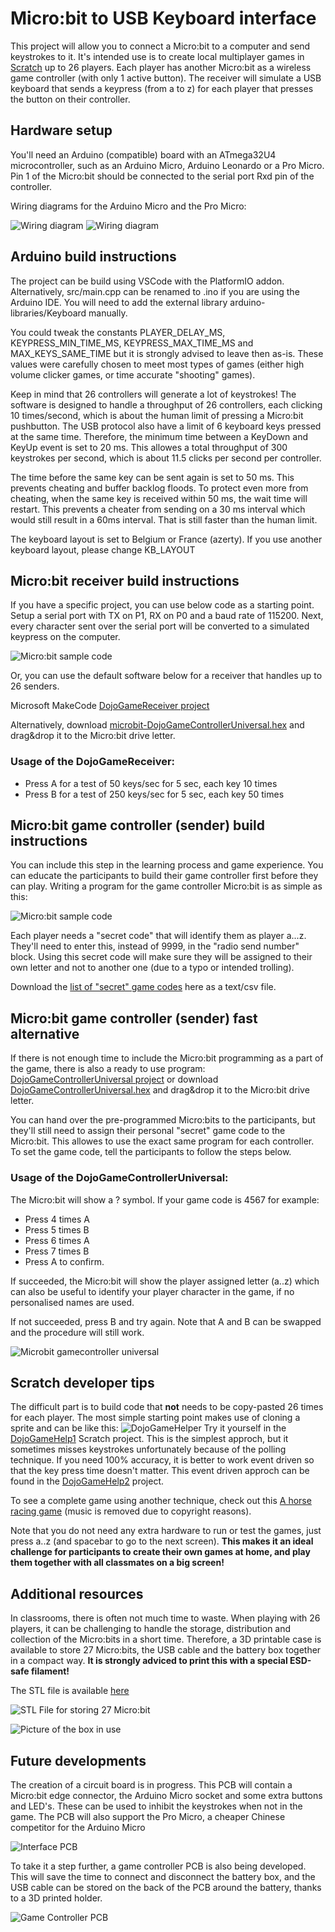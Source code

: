 # Micro:bit to USB Keyboard interface
This project will allow you to connect a Micro:bit to a computer and send keystrokes to it. It's intended use is to create local multiplayer games in [Scratch](https://scratch.mit.edu/) up to 26 players. Each player has another Micro:bit as a wireless game controller (with only 1 active button). The receiver will simulate a USB keyboard that sends a keypress (from a to z) for each player that presses the button on their controller.

## Hardware setup
You'll need an Arduino (compatible) board with an ATmega32U4 microcontroller, such as an Arduino Micro, Arduino Leonardo or a Pro Micro. Pin 1 of the Micro:bit should be connected to the serial port Rxd pin of the controller.

Wiring diagrams for the Arduino Micro and the Pro Micro:

![Wiring diagram](https://github.com/jimd80/MicrobitUsbKeyboard/blob/main/doc/Microbit%20to%20arduino%20micro%20connection.png?raw=true)
![Wiring diagram](https://github.com/jimd80/MicrobitUsbKeyboard/blob/main/doc/Microbit%20to%20pro%20micro%20connection.png?raw=true)

## Arduino build instructions
The project can be build using VSCode with the PlatformIO addon. Alternatively, src/main.cpp can be renamed to .ino if you are using the Arduino IDE. You will need to add the external library arduino-libraries/Keyboard manually.

You could tweak the constants PLAYER_DELAY_MS, KEYPRESS_MIN_TIME_MS, KEYPRESS_MAX_TIME_MS and MAX_KEYS_SAME_TIME but it is strongly advised to leave then as-is. These values were carefully chosen to meet most types of games (either high volume clicker games, or time accurate "shooting" games).

Keep in mind that 26 controllers will generate a lot of keystrokes! The software is designed to handle a throughput of 26 controllers, each clicking 10 times/second, which is about the human limit of pressing a Micro:bit pushbutton. The USB protocol also have a limit of 6 keyboard keys pressed at the same time. Therefore, the minimum time between a KeyDown and KeyUp event is set to 20 ms. This allowes a total throughput of 300 keystrokes per second, which is about 11.5 clicks per second per controller.

The time before the same key can be sent again is set to 50 ms. This prevents cheating and buffer backlog floods. To protect even more from cheating, when the same key is received within 50 ms, the wait time will restart. This prevents a cheater from sending on a 30 ms interval which would still result in a 60ms interval. That is still faster than the human limit.

The keyboard layout is set to Belgium or France (azerty). If you use another keyboard layout, please change KB_LAYOUT

## Micro:bit receiver build instructions
If you have a specific project, you can use below code as a starting point. Setup a serial port with TX on P1, RX on P0 and a baud rate of 115200. Next, every character sent over the serial port will be converted to a simulated keypress on the computer.

![Micro:bit sample code](https://github.com/jimd80/MicrobitUsbKeyboard/blob/main/doc/Microbit%20sample%20code.png?raw=true)

Or, you can use the default software below for a receiver that handles up to 26 senders.

Microsoft MakeCode [DojoGameReceiver project](https://makecode.microbit.org/S01281-32840-25827-62408)

Alternatively, download [microbit-DojoGameControllerUniversal.hex](https://github.com/jimd80/MicrobitUsbKeyboard/blob/main/doc/microbit-DojoGameControllerUniversal.hex?raw=true) and drag&drop it to the Micro:bit drive letter.

### Usage of the DojoGameReceiver:
* Press A for a test of 50 keys/sec for 5 sec, each key 10 times
* Press B for a test of 250 keys/sec for 5 sec, each key 50 times

## Micro:bit game controller (sender) build instructions
You can include this step in the learning process and game experience. You can educate the participants to build their game controller first before they can play. Writing a program for the game controller Micro:bit is as simple as this:

![Micro:bit sample code](https://github.com/jimd80/MicrobitUsbKeyboard/blob/main/doc/Microbit%20gamecontroller%20code.png?raw=true)

Each player needs a "secret code" that will identify them as player a...z. They'll need to enter this, instead of 9999, in the "radio send number" block. Using this secret code will make sure they will be assigned to their own letter and not to another one (due to a typo or intended trolling).

Download the [list of "secret" game codes](https://github.com/jimd80/MicrobitUsbKeyboard/blob/main/doc/Gamecodes.csv?raw=true) here as a text/csv file.

## Micro:bit game controller (sender) fast alternative

If there is not enough time to include the Micro:bit programming as a part of the game, there is also a ready to use program: [DojoGameControllerUniversal project](https://makecode.microbit.org/S17170-50597-42799-53089) or download [DojoGameControllerUniversal.hex](https://github.com/jimd80/MicrobitUsbKeyboard/blob/main/doc/microbit-DojoGameControllerUniversal.hex?raw=true) and drag&drop it to the Micro:bit drive letter.

You can hand over the pre-programmed Micro:bits to the participants, but they'll still need to assign their personal "secret" game code to the Micro:bit. This allowes to use the exact same program for each controller. To set the game code, tell the participants to follow the steps below.
### Usage of the DojoGameControllerUniversal:
The Micro:bit will show a ? symbol. If your game code is 4567 for example:
* Press 4 times A
* Press 5 times B
* Press 6 times A
* Press 7 times B
* Press A to confirm.

If succeeded, the Micro:bit will show the player assigned letter (a..z) which can also be useful to identify your player character in the game, if no personalised names are used.

If not succeeded, press B and try again. Note that A and B can be swapped and the procedure will still work.

![Microbit gamecontroller universal](https://github.com/jimd80/MicrobitUsbKeyboard/blob/main/doc/Microbit%20gamecontroller%20universal.png?raw=true)

## Scratch developer tips
The difficult part is to build code that **not** needs to be copy-pasted 26 times for each player. The most simple starting point makes use of cloning a sprite and can be like this:
![DojoGameHelper](https://github.com/jimd80/MicrobitUsbKeyboard/blob/main/doc/Scratch%20DojoGameHelper.png?raw=true)
Try it yourself in the [DojoGameHelp1](https://scratch.mit.edu/projects/1124514165/) Scratch project. This is the simplest approch, but it sometimes misses keystrokes unfortunately because of the polling technique. If you need 100% accuracy, it is better to work event driven so that the key press time doesn't matter. This event driven approch can be found in the [DojoGameHelp2](https://scratch.mit.edu/projects/1124514475/) project.

To see a complete game using another technique, check out this [A horse racing game](https://scratch.mit.edu/projects/1124514978/) (music is removed due to copyright reasons).

Note that you do not need any extra hardware to run or test the games, just press a..z (and spacebar to go to the next screen). **This makes it an ideal challenge for participants to create their own games at home, and play them together with all classmates on a big screen!**

## Additional resources
In classrooms, there is often not much time to waste. When playing with 26 players, it can be challenging to handle the storage, distribution and collection of the Micro:bits in a short time. Therefore, a 3D printable case is available to store 27 Micro:bits, the USB cable and the battery box together in a compact way. **It is strongly adviced to print this with a special ESD-safe filament!**

The STL file is available [here](https://github.com/jimd80/MicrobitUsbKeyboard/blob/main/doc/Microbit%20case.stl?raw=true)

![STL File for storing 27 Micro:bit](https://github.com/jimd80/MicrobitUsbKeyboard/blob/main/doc/Microbit%20case%20stl%20file.png?raw=true)

![Picture of the box in use](https://github.com/jimd80/MicrobitUsbKeyboard/blob/main/doc/Microbit%20case%20printed%202.jpg?raw=true)

## Future developments
The creation of a circuit board is in progress. This PCB will contain a Micro:bit edge connector, the Arduino Micro socket and some extra buttons and LED's. These can be used to inhibit the keystrokes when not in the game. The PCB will also support the Pro Micro, a cheaper Chinese competitor for the Arduino Micro

![Interface PCB](https://github.com/jimd80/MicrobitUsbKeyboard/blob/main/doc/Microbit%20arduino%20bridge%20pcb.png?raw=true)

To take it a step further, a game controller PCB is also being developed. This will save the time to connect and disconnect the battery box, and the USB cable can be stored on the back of the PCB around the battery, thanks to a 3D printed holder.

![Game Controller PCB](https://github.com/jimd80/MicrobitUsbKeyboard/blob/main/doc/Gamecontroller%20pcb%203d.png?raw=true)
